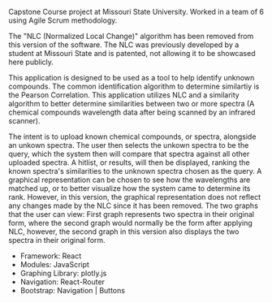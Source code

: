 Capstone Course project at Missouri State University. Worked in a team of 6 using Agile Scrum methodology. 


The "NLC (Normalized Local Change)" algorithm has been removed from this version of the software. The NLC was previously developed by a student at Missouri State and is patented, not allowing it to be showcased here publicly. 


This application is designed to be used as a tool to help identify unknown compounds. The common identification algorithm to determine similartiy is the Pearson Correlation. This application utilizes NLC and a similarity algorithm to better determine similarities between two or more spectra (A chemical compounds wavelength data after being scanned by an infrared scanner). 

The intent is to upload known chemical compounds, or spectra, alongside an unkown spectra. The user then selects the unkown spectra to be the query, which the system then will compare that spectra against all other uploaded spectra. A hitlist, or results, will then be displayed, ranking the known spectra's similarities to the unknown spectra chosen as the query. A graphical representation can be chosen to see how the wavelengths are matched up, or to better visualize how the system came to determine its rank. However, in this version, the graphical representation does not reflect any changes made by the NLC since it has been removed. The two graphs that the user can view: First graph represents two spectra in their original form, where the second graph would normally be the form after applying NLC, however, the second graph in this version also displays the two spectra in their original form. 


* Framework: React
* Modules: JavaScript
* Graphing Library: plotly.js
* Navigation: React-Router
* Bootstrap: Navigation | Buttons
